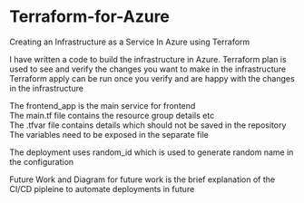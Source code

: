 # Terraform-for-Azure
Creating an Infrastructure as a Service In Azure using Terraform

I have written a code to build the infrastructure in Azure.
Terraform plan is used to see and verify the changes you want to make in the infrastructure
Terraform apply can be run once you verify and are happy with the changes in the infrastructure

The frontend_app is the main service for frontend\
The main.tf file contains the resource group details etc\
The .tfvar file contains details which should not be saved in the repository\
The variables need to be exposed in the separate file

The deployment uses random_id which is used to generate random name in the configuration

Future Work and Diagram for future work is the brief explanation of the CI/CD pipleine to automate deployments in future
